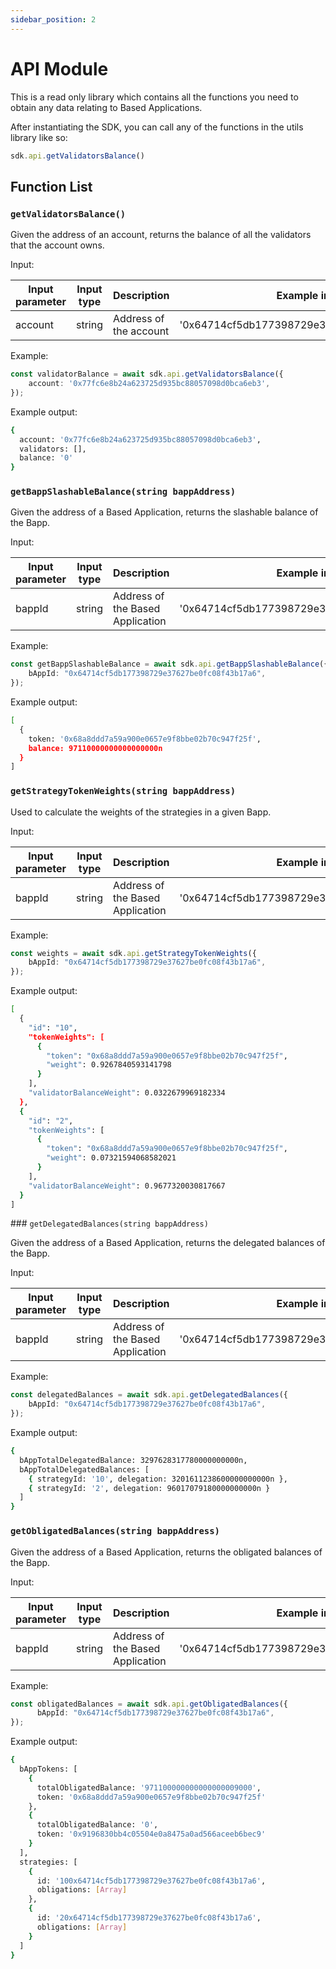 ```yaml
---
sidebar_position: 2
---
```


# API Module

This is a read only library which contains all the functions you need to obtain any data relating to Based Applications.

After instantiating the SDK, you can call any of the functions in the utils library like so:

```typescript
sdk.api.getValidatorsBalance()
```

## Function List

### `getValidatorsBalance()`

Given the address of an account, returns the balance of all the validators that the account owns.

Input:

| Input parameter   | Input type | Description                   | Example input                                |
| ----------------- | ---------- | ----------------------------- | -------------------------------------------- |
|  account  | string     | Address of the account | '0x64714cf5db177398729e37627be0fc08f43b17a6' |

Example:

```typescript
const validatorBalance = await sdk.api.getValidatorsBalance({
    account: '0x77fc6e8b24a623725d935bc88057098d0bca6eb3',
});
```

Example output:

```bash
{
  account: '0x77fc6e8b24a623725d935bc88057098d0bca6eb3',
  validators: [],
  balance: '0'
}
```

### `getBappSlashableBalance(string bappAddress)`

Given the address of a Based Application, returns the slashable balance of the Bapp.

Input:

| Input parameter   | Input type | Description                   | Example input                                |
| ----------------- | ---------- | ----------------------------- | -------------------------------------------- |
|  bappId  | string     | Address of the Based Application | '0x64714cf5db177398729e37627be0fc08f43b17a6' |

Example:

```typescript
const getBappSlashableBalance = await sdk.api.getBappSlashableBalance({
    bAppId: "0x64714cf5db177398729e37627be0fc08f43b17a6",
});
```

Example output:

```bash
[
  {
    token: '0x68a8ddd7a59a900e0657e9f8bbe02b70c947f25f',
    balance: 97110000000000000000n
  }
]
```

### `getStrategyTokenWeights(string bappAddress)`

Used to calculate the weights of the strategies in a given Bapp.

Input:

| Input parameter   | Input type | Description                   | Example input                                |
| ----------------- | ---------- | ----------------------------- | -------------------------------------------- |
|  bappId  | string     | Address of the Based Application | '0x64714cf5db177398729e37627be0fc08f43b17a6' |

Example:

```typescript
const weights = await sdk.api.getStrategyTokenWeights({
    bAppId: "0x64714cf5db177398729e37627be0fc08f43b17a6",
});
```

Example output:

```bash
[
  {
    "id": "10",
    "tokenWeights": [
      {
        "token": "0x68a8ddd7a59a900e0657e9f8bbe02b70c947f25f",
        "weight": 0.9267840593141798
      }
    ],
    "validatorBalanceWeight": 0.0322679969182334
  },
  {
    "id": "2",
    "tokenWeights": [
      {
        "token": "0x68a8ddd7a59a900e0657e9f8bbe02b70c947f25f",
        "weight": 0.07321594068582021
      }
    ],
    "validatorBalanceWeight": 0.9677320030817667
  }
]
```

### `getDelegatedBalances(string bappAddress)`

Given the address of a Based Application, returns the delegated balances of the Bapp.

Input:

| Input parameter   | Input type | Description                   | Example input                                |
| ----------------- | ---------- | ----------------------------- | -------------------------------------------- |
|  bappId  | string     | Address of the Based Application | '0x64714cf5db177398729e37627be0fc08f43b17a6' |

Example:

```typescript
const delegatedBalances = await sdk.api.getDelegatedBalances({
    bAppId: "0x64714cf5db177398729e37627be0fc08f43b17a6",
});
```

Example output:

```bash
{
  bAppTotalDelegatedBalance: 3297628317780000000000n,
  bAppTotalDelegatedBalances: [
    { strategyId: '10', delegation: 3201611238600000000000n },
    { strategyId: '2', delegation: 96017079180000000000n }
  ]
}
```

### `getObligatedBalances(string bappAddress)`

Given the address of a Based Application, returns the obligated balances of the Bapp.

Input:

| Input parameter   | Input type | Description                   | Example input                                |
| ----------------- | ---------- | ----------------------------- | -------------------------------------------- |
|  bappId  | string     | Address of the Based Application | '0x64714cf5db177398729e37627be0fc08f43b17a6' |

Example:

```typescript
const obligatedBalances = await sdk.api.getObligatedBalances({
      bAppId: "0x64714cf5db177398729e37627be0fc08f43b17a6",
});
```

Example output:

```bash
{
  bAppTokens: [
    {
      totalObligatedBalance: '971100000000000000009000',
      token: '0x68a8ddd7a59a900e0657e9f8bbe02b70c947f25f'
    },
    {
      totalObligatedBalance: '0',
      token: '0x9196830bb4c05504e0a8475a0ad566aceeb6bec9'
    }
  ],
  strategies: [
    {
      id: '100x64714cf5db177398729e37627be0fc08f43b17a6',
      obligations: [Array]
    },
    {
      id: '20x64714cf5db177398729e37627be0fc08f43b17a6',
      obligations: [Array]
    }
  ]
}
```